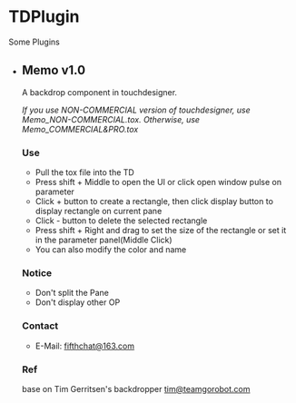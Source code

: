 # TDPlugin
Some Plugins

* ##  Memo v1.0
  A backdrop component in touchdesigner.
  
  *If you use NON-COMMERCIAL version of touchdesigner, use Memo_NON-COMMERCIAL.tox. Otherwise, use Memo_COMMERCIAL&PRO.tox*

  ### Use
  
  * Pull the tox file into the TD
  * Press shift + Middle to open the UI or click open window pulse on parameter
  * Click + button to create a rectangle, then click display button to display rectangle on current pane
  * Click - button to delete the selected rectangle
  * Press shift + Right and drag to set the size of the rectangle or set it in the parameter panel(Middle Click)
  * You can also modify the color and name
  
  ### Notice
  
  *  Don't split the Pane
  *  Don't display other OP

  ### Contact
  
  * E-Mail: fifthchat@163.com

  ### Ref
  base on Tim Gerritsen's backdropper <tim@teamgorobot.com>
